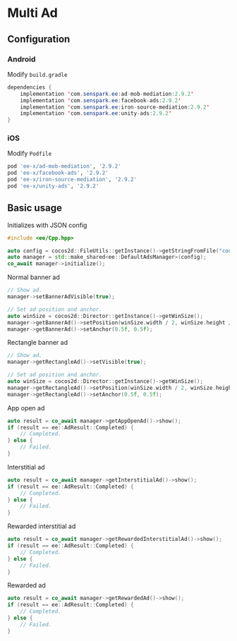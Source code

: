 # Multi Ad
## Configuration
### Android
Modify `build.gradle`
```java
dependencies {
    implementation 'com.senspark.ee:ad-mob-mediation:2.9.2'
    implementation 'com.senspark.ee:facebook-ads:2.9.2'
    implementation 'com.senspark.ee:iron-source-mediation:2.9.2'
    implementation 'com.senspark.ee:unity-ads:2.9.2'
}
```

### iOS
Modify `Podfile`
```ruby
pod 'ee-x/ad-mob-mediation', '2.9.2'
pod 'ee-x/facebook-ads', '2.9.2'
pod 'ee-x/iron-source-mediation', '2.9.2'
pod 'ee-x/unity-ads', '2.9.2'
```

## Basic usage
Initializes with JSON config
```cpp
#include <ee/Cpp.hpp>

auto config = cocos2d::FileUtils::getInstance()->getStringFromFile("config_path");
auto manager = std::make_shared<ee::DefaultAdsManager>(config);
co_await manager->initialize();
```

Normal banner ad
```cpp
// Show ad.
manager->setBannerAdVisible(true);

// Set ad position and anchor.
auto winSize = cocos2d::Director::getInstance()->getWinSize();
manager->getBannerAd()->setPosition(winSize.width / 2, winSize.height / 2);
manager->getBannerAd()->setAnchor(0.5f, 0.5f);
```

Rectangle banner ad
```cpp
// Show ad.
manager->getRectangleAd()->setVisible(true);

// Set ad position and anchor.
auto winSize = cocos2d::Director::getInstance()->getWinSize();
manager->getRectangleAd()->setPosition(winSize.width / 2, winSize.height / 2);
manager->getRectangleAd()->setAnchor(0.5f, 0.5f);
```

App open ad
```cpp
auto result = co_await manager->getAppOpenAd()->show();
if (result == ee::AdResult::Completed) {
    // Completed.
} else {
    // Failed.
}
```

Interstitial ad
```cpp
auto result = co_await manager->getInterstitialAd()->show();
if (result == ee::AdResult::Completed) {
    // Completed.
} else {
    // Failed.
}
```

Rewarded interstitial ad
```cpp
auto result = co_await manager->getRewardedInterstitialAd()->show();
if (result == ee::AdResult::Completed) {
    // Completed.
} else {
    // Failed.
}
```

Rewarded ad
```cpp
auto result = co_await manager->getRewardedAd()->show();
if (result == ee::AdResult::Completed) {
    // Completed.
} else {
    // Failed.
}
```